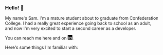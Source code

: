 <!--
A big thank you to the devs over at shields.io for the cool badges! Support them here:
[https://opencollective.com/shields]

Also shout out to [https://simpleicons.org/] for the images.
-->

### Hello! :wave:

My name's Sam. I'm a mature student about to graduate from Confederation College. I had a really great experience going back to school as an adult, and now I'm very excited to start a second career as a developer.

You can reach me here and on <a href="www.linkedin.com/in/samuel-turcotte"><img src="./assets/linkedin.svg" style="height:15px; width:auto;"></a>.

Here's some things I'm familiar with:
